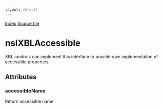 ```yaml
---
layout: default
---
```

<div id='links'><a href="../index.html">Index</a>
<a href="http://dxr.mozilla.org/mozilla-central/source/accessible/interfaces/nsIXBLAccessible.idl">Source file</a>
</div>

# nsIXBLAccessible #
  
XBL controls can implement this interface to provide own implementation of  
accessible properties.  
  

## Attributes ##

### accessibleName ###
  
Return accessible name.  
  
